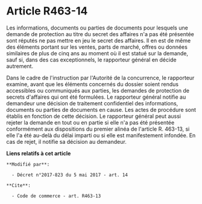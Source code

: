 # Article R463-14

Les informations, documents ou parties de documents pour lesquels une demande de protection au titre du secret des affaires
n'a pas été présentée sont réputés ne pas mettre en jeu le secret des affaires. Il en est de même des éléments portant sur
les ventes, parts de marché, offres ou données similaires de plus de cinq ans au moment où il est statué sur la demande, sauf
si, dans des cas exceptionnels, le rapporteur général en décide autrement.

Dans le cadre de l'instruction par l'Autorité de la concurrence, le rapporteur examine, avant que les éléments concernés du
dossier soient rendus accessibles ou communiqués aux parties, les demandes de protection de secrets d'affaires qui ont été
formulées. Le rapporteur général notifie au demandeur une décision de traitement confidentiel des informations, documents ou
parties de documents en cause. Les actes de procédure sont établis en fonction de cette décision. Le rapporteur général peut
aussi rejeter la demande en tout ou en partie si elle n'a pas été présentée conformément aux dispositions du premier alinéa
de l'article R. 463-13, si elle l'a été au-delà du délai imparti ou si elle est manifestement infondée. En cas de rejet, il
notifie sa décision au demandeur.

**Liens relatifs à cet article**

	**Modifié par**:

	  - Décret n°2017-823 du 5 mai 2017 - art. 14

	**Cite**:

	  - Code de commerce - art. R463-13
